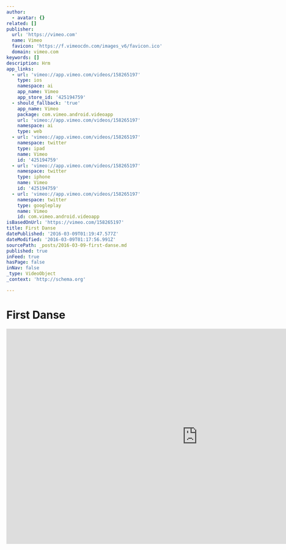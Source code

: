```yaml
---
author:
  - avatar: {}
related: []
publisher:
  url: 'https://vimeo.com'
  name: Vimeo
  favicon: 'https://f.vimeocdn.com/images_v6/favicon.ico'
  domain: vimeo.com
keywords: []
description: Hrm
app_links:
  - url: 'vimeo://app.vimeo.com/videos/158265197'
    type: ios
    namespace: ai
    app_name: Vimeo
    app_store_id: '425194759'
  - should_fallback: 'true'
    app_name: Vimeo
    package: com.vimeo.android.videoapp
    url: 'vimeo://app.vimeo.com/videos/158265197'
    namespace: ai
    type: web
  - url: 'vimeo://app.vimeo.com/videos/158265197'
    namespace: twitter
    type: ipad
    name: Vimeo
    id: '425194759'
  - url: 'vimeo://app.vimeo.com/videos/158265197'
    namespace: twitter
    type: iphone
    name: Vimeo
    id: '425194759'
  - url: 'vimeo://app.vimeo.com/videos/158265197'
    namespace: twitter
    type: googleplay
    name: Vimeo
    id: com.vimeo.android.videoapp
isBasedOnUrl: 'https://vimeo.com/158265197'
title: First Danse
datePublished: '2016-03-09T01:19:47.577Z'
dateModified: '2016-03-09T01:17:56.991Z'
sourcePath: _posts/2016-03-09-first-danse.md
published: true
inFeed: true
hasPage: false
inNav: false
_type: VideoObject
_context: 'http://schema.org'

---
```

# First Danse

<iframe src="https://cdn.embedly.com/widgets/media.html?src=https%3A%2F%2Fplayer.vimeo.com%2Fvideo%2F158265197&amp;src_secure=1&amp;url=https%3A%2F%2Fvimeo.com%2F158265197&amp;image=https%3A%2F%2Fi.vimeocdn.com%2Fvideo%2F559730913_1280x720.jpg&amp;key=b7d04c9b404c499eba89ee7072e1c4f7&amp;type=text%2Fhtml&amp;schema=vimeo" width="1000" height="563" scrolling="no" frameborder="0" allowfullscreen="allowfullscreen" style=""></iframe>
